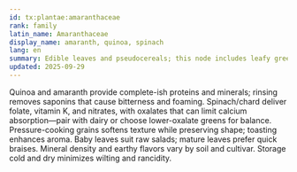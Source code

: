 ```yaml
---
id: tx:plantae:amaranthaceae
rank: family
latin_name: Amaranthaceae
display_name: amaranth, quinoa, spinach
lang: en
summary: Edible leaves and pseudocereals; this node includes leafy greens (spinach, chard) and gluten-free grains (quinoa, amaranth) with distinct prep and flavor profiles.
updated: 2025-09-29
---
```


Quinoa and amaranth provide complete-ish proteins and minerals; rinsing removes saponins that cause bitterness and foaming. Spinach/chard deliver folate, vitamin K, and nitrates, with oxalates that can limit calcium absorption—pair with dairy or choose lower-oxalate greens for balance. Pressure-cooking grains softens texture while preserving shape; toasting enhances aroma. Baby leaves suit raw salads; mature leaves prefer quick braises. Mineral density and earthy flavors vary by soil and cultivar. Storage cold and dry minimizes wilting and rancidity.
